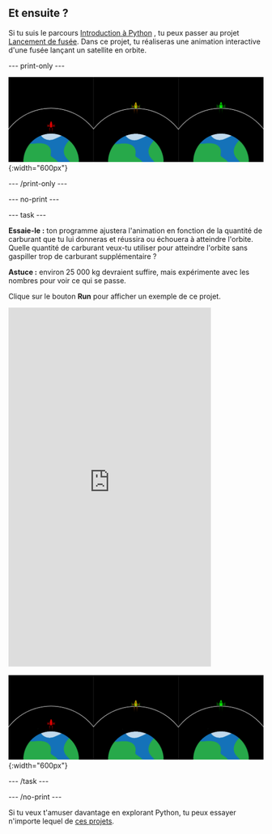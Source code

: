 ## Et ensuite ?

Si tu suis le parcours [Introduction à Python](https://projects.raspberrypi.org/fr-FR/raspberrypi/python-intro) , tu peux passer au projet [Lancement de fusée](https://projects.raspberrypi.org/fr-FR/projects/rocket-launch). Dans ce projet, tu réaliseras une animation interactive d'une fusée lançant un satellite en orbite.

--- print-only ---

![Projet de lancement de fusée.](images/showcase_rocket.png){:width="600px"}

--- /print-only ---

--- no-print ---

--- task ---

**Essaie-le :** ton programme ajustera l'animation en fonction de la quantité de carburant que tu lui donneras et réussira ou échouera à atteindre l'orbite. Quelle quantité de carburant veux-tu utiliser pour atteindre l'orbite sans gaspiller trop de carburant supplémentaire ?

**Astuce :** environ 25 000 kg devraient suffire, mais expérimente avec les nombres pour voir ce qui se passe.

Clique sur le bouton **Run** pour afficher un exemple de ce projet.

<iframe src="https://editor.raspberrypi.org/fr-FR/embed/viewer/rocket-launch-example" width="400" height="710" frameborder="0" marginwidth="0" marginheight="0" allowfullscreen>
</iframe>

![Projet de lancement de fusée](images/showcase_rocket.png){:width="600px"}

--- /task ---

--- /no-print ---

Si tu veux t'amuser davantage en explorant Python, tu peux essayer n'importe lequel de [ces projets](https://projects.raspberrypi.org/fr-FR/projects?software%5B%5D=python).
